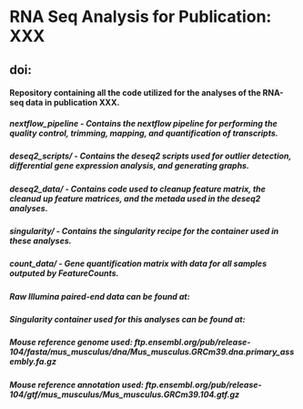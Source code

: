# RNA Seq Analysis for Publication: XXX

## doi:

#### Repository containing all the code utilized for the analyses of the RNA-seq data in publication XXX.



##### nextflow_pipeline - Contains the nextflow pipeline for performing the quality control, trimming, mapping, and quantification of transcripts.

##### deseq2_scripts/ - Contains the deseq2 scripts used for outlier detection, differential gene expression analysis, and generating graphs.

##### deseq2_data/ - Contains code used to cleanup feature matrix, the cleanud up feature matrices, and the metada used in the deseq2 analyses.

##### singularity/ - Contains the singularity recipe for the container used in these analyses.

##### count_data/ - Gene quantification matrix with data for all samples outputed by FeatureCounts.

##### Raw Illumina paired-end data can be found at:

##### Singularity container used for this analyses can be found at:

##### Mouse reference genome used: ftp.ensembl.org/pub/release-104/fasta/mus_musculus/dna/Mus_musculus.GRCm39.dna.primary_assembly.fa.gz

##### Mouse reference annotation used: ftp.ensembl.org/pub/release-104/gtf/mus_musculus/Mus_musculus.GRCm39.104.gtf.gz

